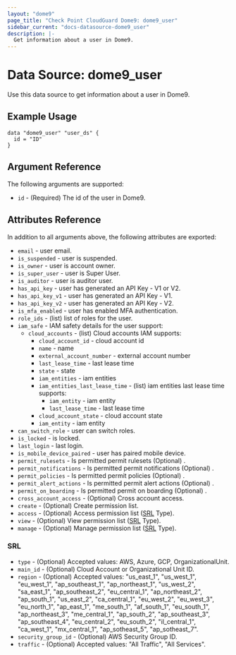 ```yaml
---
layout: "dome9"
page_title: "Check Point CloudGuard Dome9: dome9_user"
sidebar_current: "docs-datasource-dome9_user"
description: |-
  Get information about a user in Dome9.
---
```


# Data Source: dome9_user

Use this data source to get information about a user in Dome9.

## Example Usage

```hcl
data "dome9_user" "user_ds" {
  id = "ID"
}

```

## Argument Reference

The following arguments are supported:

* `id` - (Required) The id of the user in Dome9.

## Attributes Reference

In addition to all arguments above, the following attributes are exported:

* `email` - user email. 
* `is_suspended` - user is suspended.
* `is_owner` - user is account owner.
* `is_super_user` - user is Super User.
* `is_auditor` - user is auditor user.
* `has_api_key` - user has generated an API Key - V1 or V2.
* `has_api_key_v1` - user has generated an API Key - V1.
* `has_api_key_v2` - user has generated an API Key - V2.
* `is_mfa_enabled` - user has enabled MFA authentication.
* `role_ids` - (list) list of roles for the user.
* `iam_safe` - IAM safety details for the user support:
    * `cloud_accounts` - (list) Cloud accounts IAM supports:
        * `cloud_account_id` - cloud account id 
        * `name` - name 
        * `external_account_number` - external account number 
        * `last_lease_time` - last lease time 
        * `state` - state 
        * `iam_entities` - iam entities 
        * `iam_entities_last_lease_time` - (list) iam entities last lease time supports:
            * `iam_entity` - iam entity 
            * `last_lease_time` - last lease time 
        * `cloud_account_state` - cloud account state 
        * `iam_entity` - iam entity 
* `can_switch_role` - user can switch roles.
* `is_locked` - is locked.
* `last_login` - last login.
* `is_mobile_device_paired` - user has paired mobile device.
* `permit_rulesets` - Is permitted permit rulesets (Optional) .
* `permit_notifications` - Is permitted permit notifications (Optional) .
* `permit_policies` - Is permitted permit policies (Optional) .
* `permit_alert_actions` - Is permitted permit alert actions (Optional) .
* `permit_on_boarding` - Is permitted permit on boarding (Optional)  .
* `cross_account_access` - (Optional) Cross account access.
* `create` - (Optional) Create permission list.
* `access` - (Optional) Access permission list ([SRL](#SRL) Type).
* `view` - (Optional) View permission list ([SRL](#SRL) Type).
* `manage` - (Optional) Manage permission list ([SRL](#SRL) Type).

### SRL 
* `type` - (Optional) Accepted values: AWS, Azure, GCP, OrganizationalUnit.
* `main_id` - (Optional) Cloud Account or Organizational Unit ID.
* `region` - (Optional) Accepted values: "us_east_1", "us_west_1", "eu_west_1", "ap_southeast_1", "ap_northeast_1", "us_west_2", "sa_east_1", "ap_southeast_2", "eu_central_1", "ap_northeast_2", "ap_south_1", "us_east_2", "ca_central_1", "eu_west_2", "eu_west_3", "eu_north_1", "ap_east_1", "me_south_1", "af_south_1", "eu_south_1", "ap_northeast_3", "me_central_1", "ap_south_2", "ap_southeast_3", "ap_southeast_4", "eu_central_2", "eu_south_2", "il_central_1", "ca_west_1", "mx_central_1", "ap_sotheast_5", "ap_sotheast_7".
* `security_group_id` - (Optional) AWS Security Group ID.
* `traffic` - (Optional) Accepted values: "All Traffic", "All Services".
